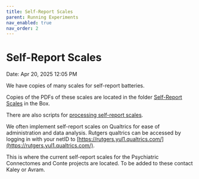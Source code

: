 ```yaml
---
title: Self-Report Scales
parent: Running Experiments
nav_enabled: true 
nav_order: 2
---
```


# Self-Report Scales
Date: Apr 20, 2025 12:05 PM

We have copies of many scales for self-report batteries. 

Copies of the PDFs of these scales are located in the folder [Self-Report Scales](https://rutgers.box.com/s/5hpvf103c29sdj2htp2hmgg4ks3pnr72) in the Box. 

There are also scripts for [processing self-report scales](https://rutgers.box.com/s/n42fkb63ri5yvorx2phrmqwlt2b60r1g). 

We often implement self-report scales on Qualtrics for ease of administration and data analysis. Rutgers qualtrics can be accessed by logging in with your netID to [https://rutgers.yul1.qualtrics.com/](https://rutgers.yul1.qualtrics.com/).

This is where the current self-report scales for the Psychiatric Connectomes and Conte projects are located. To be added to these contact Kaley or Avram.